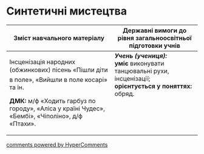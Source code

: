 <div id="hypercomments_widget" class="js-hypercomments-widget invisible"></div>

Синтетичні мистецтва
=============================================

<table>
<thead>
  <tr>
    <th width="55%" align="center">Зміст навчального матеріалу</th>
    <th width="45%" align="center">Державні вимоги до рівня загальноосвітньої підготовки учнів</th>
  </tr>
</thead>
<tbody>
  <tr>
    <td width="55%" style="vertical-align:top !important;">
<p>Інсценізація народних (обжинкових) пісень «Пішли діти в поле», «Вийшли в поле косарі» та ін.</p>
<p><b>ДМК:</b> м/ф «Ходить гарбуз по городу», «Аліса у країні Чудес», «Бембі», «Чіполіно», д/ф «Птахи».</p>
	</td>
<td width="45%" style="vertical-align:top !important;"><b><i>Учень (учениця):</i></b><br>
<b>уміє</b> виконувати танцювальні рухи, інсценізації;<br>
<b>орієнтується у поняттях:</b> обряд.<br>
</td>
	</tr>
</tbody>
</table>

<div class="js-hypercomments-container">
<a href="http://hypercomments.com" class="hc-link" title="comments widget">comments powered by HyperComments</a>
</div>